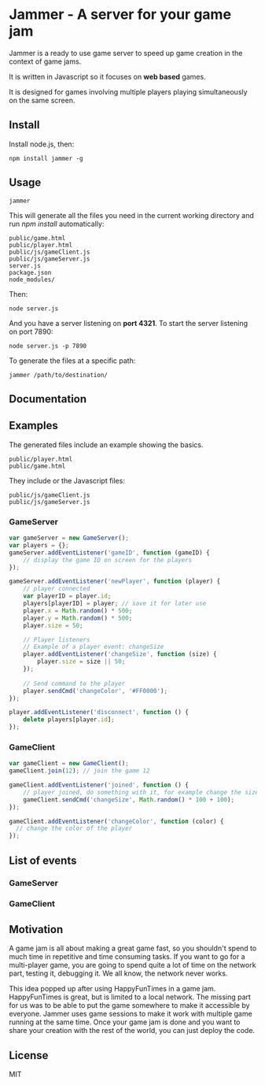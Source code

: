 # Jammer - A server for your game jam

Jammer is a ready to use game server to speed up game creation in the context of game jams.

It is written in Javascript so it focuses on **web based** games.

It is designed for games involving multiple players playing simultaneously on the same screen. 

## Install
Install node.js, then:

    npm install jammer -g
    
## Usage
    jammer

This will generate all the files you need in the current working directory and run *npm install* automatically: 
```
public/game.html
public/player.html
public/js/gameClient.js
public/js/gameServer.js
server.js
package.json
node_modules/
```

Then:
    
    node server.js

And you have a server listening on **port 4321**. To start the server listening on port 7890:

    node server.js -p 7890

To generate the files at a specific path:
    
    jammer /path/to/destination/

## Documentation
## Examples
The generated files include an example showing the basics.

```
public/player.html
public/game.html
```

They include or the Javascript files:
```
public/js/gameClient.js
public/js/gameServer.js
```

### GameServer

``` js
var gameServer = new GameServer();
var players = {};
gameServer.addEventListener('gameID', function (gameID) {
    // display the game ID on screen for the players
});

gameServer.addEventListener('newPlayer', function (player) {
    // player connected
    var playerID = player.id;
    players[playerID] = player; // save it for later use
    player.x = Math.random() * 500;
    player.y = Math.random() * 500;
    player.size = 50;

    // Player listeners
    // Example of a player event: changeSize
    player.addEventListener('changeSize', function (size) {
        player.size = size || 50;
    });
    
    // Send command to the player
    player.sendCmd('changeColor', '#FF0000');
});

player.addEventListener('disconnect', function () {
    delete players[player.id];
});
```

### GameClient

``` js
var gameClient = new GameClient();
gameClient.join(12); // join the game 12

gameClient.addEventListener('joined', function () {
    // player joined, do something with it, for example change the size
    gameClient.sendCmd('changeSize', Math.random() * 100 + 100);
});

gameClient.addEventListener('changeColor', function (color) {
  // change the color of the player
});
```

## List of events
### GameServer

### GameClient

## Motivation
A game jam is all about making a great game fast, so you shouldn't spend to much time in repetitive and time consuming tasks.
If you want to go for a multi-player game, you are going to spend quite a lot of time on the network part, testing it, debugging it. We all know, the network never works.


This idea popped up after using HappyFunTimes in a game jam. HappyFunTimes is great, but is limited to a local network. The missing part for us was to be able to put the game somewhere to make it accessible by everyone.
Jammer uses game sessions to make it work with multiple game running at the same time. Once your game jam is done and you want to share your creation with the rest of the world, you can just deploy the code.

## License
MIT
